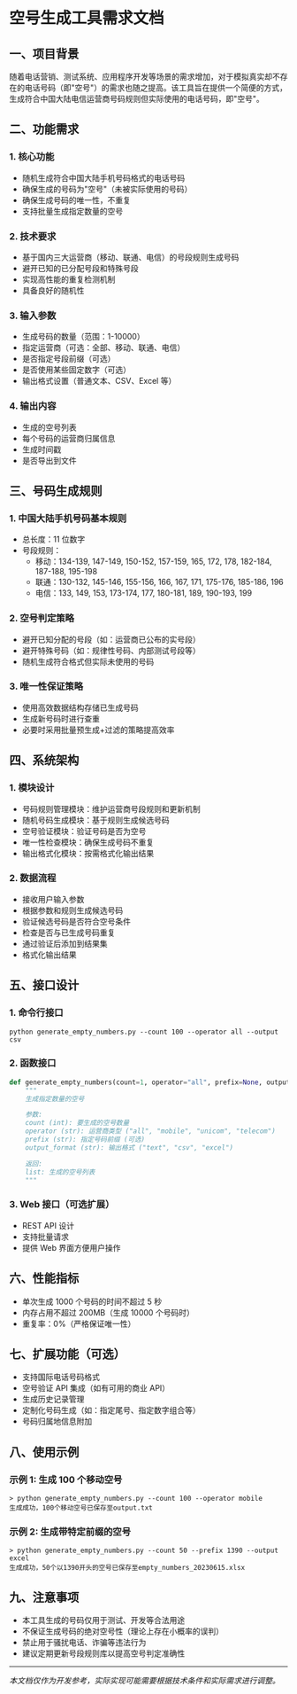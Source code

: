 # 空号生成工具需求文档

## 一、项目背景

随着电话营销、测试系统、应用程序开发等场景的需求增加，对于模拟真实却不存在的电话号码（即"空号"）的需求也随之提高。该工具旨在提供一个简便的方式，生成符合中国大陆电信运营商号码规则但实际使用的电话号码，即"空号"。

## 二、功能需求

### 1. 核心功能

- 随机生成符合中国大陆手机号码格式的电话号码
- 确保生成的号码为"空号"（未被实际使用的号码）
- 确保生成号码的唯一性，不重复
- 支持批量生成指定数量的空号

### 2. 技术要求

- 基于国内三大运营商（移动、联通、电信）的号段规则生成号码
- 避开已知的已分配号段和特殊号段
- 实现高性能的重复检测机制
- 具备良好的随机性

### 3. 输入参数

- 生成号码的数量（范围：1-10000）
- 指定运营商（可选：全部、移动、联通、电信）
- 是否指定号段前缀（可选）
- 是否使用某些固定数字（可选）
- 输出格式设置（普通文本、CSV、Excel 等）

### 4. 输出内容

- 生成的空号列表
- 每个号码的运营商归属信息
- 生成时间戳
- 是否导出到文件

## 三、号码生成规则

### 1. 中国大陆手机号码基本规则

- 总长度：11 位数字
- 号段规则：
  - 移动：134-139, 147-149, 150-152, 157-159, 165, 172, 178, 182-184, 187-188, 195-198
  - 联通：130-132, 145-146, 155-156, 166, 167, 171, 175-176, 185-186, 196
  - 电信：133, 149, 153, 173-174, 177, 180-181, 189, 190-193, 199

### 2. 空号判定策略

- 避开已知分配的号段（如：运营商已公布的实号段）
- 避开特殊号码（如：规律性号码、内部测试号段等）
- 随机生成符合格式但实际未使用的号码

### 3. 唯一性保证策略

- 使用高效数据结构存储已生成号码
- 生成新号码时进行查重
- 必要时采用批量预生成+过滤的策略提高效率

## 四、系统架构

### 1. 模块设计

- 号码规则管理模块：维护运营商号段规则和更新机制
- 随机号码生成模块：基于规则生成候选号码
- 空号验证模块：验证号码是否为空号
- 唯一性检查模块：确保生成号码不重复
- 输出格式化模块：按需格式化输出结果

### 2. 数据流程

- 接收用户输入参数
- 根据参数和规则生成候选号码
- 验证候选号码是否符合空号条件
- 检查是否与已生成号码重复
- 通过验证后添加到结果集
- 格式化输出结果

## 五、接口设计

### 1. 命令行接口

```
python generate_empty_numbers.py --count 100 --operator all --output csv
```

### 2. 函数接口

```python
def generate_empty_numbers(count=1, operator="all", prefix=None, output_format="text"):
    """
    生成指定数量的空号

    参数:
    count (int): 要生成的空号数量
    operator (str): 运营商类型 ("all", "mobile", "unicom", "telecom")
    prefix (str): 指定号码前缀 (可选)
    output_format (str): 输出格式 ("text", "csv", "excel")

    返回:
    list: 生成的空号列表
    """
```

### 3. Web 接口（可选扩展）

- REST API 设计
- 支持批量请求
- 提供 Web 界面方便用户操作

## 六、性能指标

- 单次生成 1000 个号码的时间不超过 5 秒
- 内存占用不超过 200MB（生成 10000 个号码时）
- 重复率：0%（严格保证唯一性）

## 七、扩展功能（可选）

- 支持国际电话号码格式
- 空号验证 API 集成（如有可用的商业 API）
- 生成历史记录管理
- 定制化号码生成（如：指定尾号、指定数字组合等）
- 号码归属地信息附加

## 八、使用示例

### 示例 1: 生成 100 个移动空号

```
> python generate_empty_numbers.py --count 100 --operator mobile
生成成功，100个移动空号已保存至output.txt
```

### 示例 2: 生成带特定前缀的空号

```
> python generate_empty_numbers.py --count 50 --prefix 1390 --output excel
生成成功，50个以1390开头的空号已保存至empty_numbers_20230615.xlsx
```

## 九、注意事项

- 本工具生成的号码仅用于测试、开发等合法用途
- 不保证生成号码的绝对空号性（理论上存在小概率的误判）
- 禁止用于骚扰电话、诈骗等违法行为
- 建议定期更新号段规则库以提高空号判定准确性

---

_本文档仅作为开发参考，实际实现可能需要根据技术条件和实际需求进行调整。_
